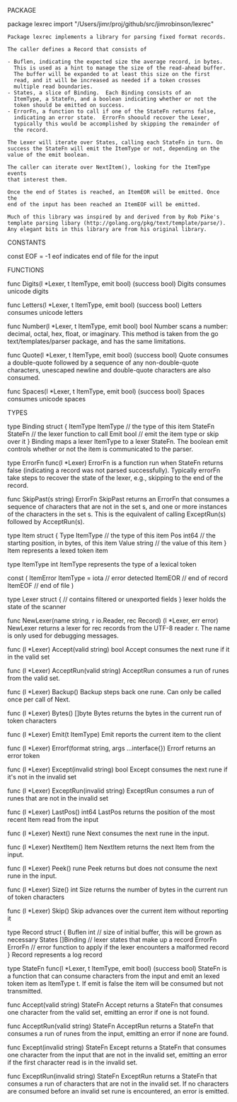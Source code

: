 PACKAGE

package lexrec
    import "/Users/jimr/proj/github/src/jimrobinson/lexrec"

    Package lexrec implements a library for parsing fixed format records.

    The caller defines a Record that consists of

	- Buflen, indicating the expected size the average record, in bytes.
	  This is used as a hint to manage the size of the read-ahead buffer.
	  The buffer will be expanded to at least this size on the first
	  read, and it will be increased as needed if a token crosses
	  multiple read boundaries.
	- States, a slice of Binding.  Each Binding consists of an
	  ItemType, a StateFn, and a boolean indicating whether or not the
	  token should be emitted on success.
	- ErrorFn, a function to call if one of the StateFn returns false,
	  indicating an error state.  ErrorFn shoould recover the Lexer,
	  typically this would be accomplished by skipping the remainder of
	  the record.

    The Lexer will iterate over States, calling each StateFn in turn. On
    success the StateFn will emit the ItemType or not, depending on the
    value of the emit boolean.

    The caller can iterate over NextItem(), looking for the ItemType events
    that interest them.

    Once the end of States is reached, an ItemEOR will be emitted. Once the
    end of the input has been reached an ItemEOF will be emitted.

    Much of this library was inspired by and derived from by Rob Pike's
    template parsing libary (http://golang.org/pkg/text/template/parse/).
    Any elegant bits in this library are from his original library.

CONSTANTS

const EOF = -1
    eof indicates end of file for the input


FUNCTIONS

func Digits(l *Lexer, t ItemType, emit bool) (success bool)
    Digits consumes unicode digits

func Letters(l *Lexer, t ItemType, emit bool) (success bool)
    Letters consumes unicode letters

func Number(l *Lexer, t ItemType, emit bool) bool
    Number scans a number: decimal, octal, hex, float, or imaginary. This
    method is taken from the go text/templates/parser package, and has the
    same limitations.

func Quote(l *Lexer, t ItemType, emit bool) (success bool)
    Quote consumes a double-quote followed by a sequence of any
    non-double-quote characters, unescaped newline and double-quote
    characters are also consumed.

func Spaces(l *Lexer, t ItemType, emit bool) (success bool)
    Spaces consumes unicode spaces


TYPES

type Binding struct {
    ItemType ItemType // the type of this item
    StateFn  StateFn  // the lexer function to call
    Emit     bool     // emit the item type or skip over it
}
    Binding maps a lexer ItemType to a lexer StateFn. The boolean emit
    controls whether or not the item is communicated to the parser.

type ErrorFn func(l *Lexer)
    ErrorFn is a function run when StateFn returns false (indicating a
    record was not parsed successfully). Typically errorFn take steps to
    recover the state of the lexer, e.g., skipping to the end of the record.

func SkipPast(s string) ErrorFn
    SkipPast returns an ErrorFn that consumes a sequence of characters that
    are not in the set s, and one or more instances of the characters in the
    set s. This is the equivalent of calling ExceptRun(s) followed by
    AcceptRun(s).

type Item struct {
    Type  ItemType // the type of this item
    Pos   int64    // the starting position, in bytes, of this item
    Value string   //  the value of this item
}
    Item represents a lexed token item

type ItemType int
    ItemType represents the type of a lexical token

const (
    ItemError ItemType = iota // error detected
    ItemEOR                   // end of record
    ItemEOF                   // end of file
)

type Lexer struct {
    // contains filtered or unexported fields
}
    lexer holds the state of the scanner

func NewLexer(name string, r io.Reader, rec Record) (l *Lexer, err error)
    NewLexer returns a lexer for rec records from the UTF-8 reader r. The
    name is only used for debugging messages.

func (l *Lexer) Accept(valid string) bool
    Accept consumes the next rune if it in the valid set

func (l *Lexer) AcceptRun(valid string)
    AcceptRun consumes a run of runes from the valid set.

func (l *Lexer) Backup()
    Backup steps back one rune. Can only be called once per call of Next.

func (l *Lexer) Bytes() []byte
    Bytes returns the bytes in the current run of token characters

func (l *Lexer) Emit(t ItemType)
    Emit reports the current item to the client

func (l *Lexer) Errorf(format string, args ...interface{})
    Errorf returns an error token

func (l *Lexer) Except(invalid string) bool
    Except consumes the next rune if it's not in the invalid set

func (l *Lexer) ExceptRun(invalid string)
    ExceptRun consumes a run of runes that are not in the invalid set

func (l *Lexer) LastPos() int64
    LastPos returns the position of the most recent Item read from the input

func (l *Lexer) Next() rune
    Next consumes the next rune in the input.

func (l *Lexer) NextItem() Item
    NextItem returns the next Item from the input.

func (l *Lexer) Peek() rune
    Peek returns but does not consume the next rune in the input.

func (l *Lexer) Size() int
    Size returns the number of bytes in the current run of token characters

func (l *Lexer) Skip()
    Skip advances over the current item without reporting it

type Record struct {
    Buflen  int       // size of initial buffer, this will be grown as necessary
    States  []Binding // lexer states that make up a record
    ErrorFn ErrorFn   // error function to apply if the lexer encounters a malformed record
}
    Record represents a log record

type StateFn func(l *Lexer, t ItemType, emit bool) (success bool)
    StateFn is a function that can consume characters from the input and
    emit an lexed token item as ItemType t. If emit is false the item will
    be consumed but not transmitted.

func Accept(valid string) StateFn
    Accept returns a StateFn that consumes one character from the valid set,
    emitting an error if one is not found.

func AcceptRun(valid string) StateFn
    AcceptRun returns a StateFn that consumes a run of runes from the input,
    emitting an error if none are found.

func Except(invalid string) StateFn
    Except returns a StateFn that consumes one character from the input that
    are not in the invalid set, emitting an error if the first character
    read is in the invalid set.

func ExceptRun(invalid string) StateFn
    ExceptRun returns a StateFn that consumes a run of characters that are
    not in the invalid set. If no characters are consumed before an invalid
    set rune is encountered, an error is emitted.



